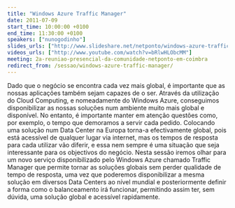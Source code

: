 ```yaml
---
title: "Windows Azure Traffic Manager"
date: 2011-07-09
start_time: 10:00:00 +0100
end_time: 11:30:00 +0100
speakers: ["nunogodinho"]
slides_urls: ["http://www.slideshare.net/netponto/windows-azure-traffic-manager"]
videos_urls: ["http://www.youtube.com/watch?v=bRlwHLObcMM"]
meeting: 2a-reuniao-presencial-da-comunidade-netponto-em-coimbra
redirect_from: /sessao/windows-azure-traffic-manager/
---
```

Dado que o negócio se encontra cada vez mais global, é importante que as nossas aplicações também sejam capazes de o ser. Através da utilização do Cloud Computing, e nomeadamente do Windows Azure, conseguimos disponibilizar as nossas soluções num ambiente muito mais global e disponível. No entanto, é importante manter em atenção questões como, por exemplo, o tempo que demoramos a servir cada pedido. Colocando uma solução num Data Center na Europa torna-a efectivamente global, pois está acessível de qualquer lugar via internet, mas os tempos de resposta para cada utilizar vão diferir, e essa nem sempre é uma situação que seja interessante para os objectivos do negócio. Nesta sessão iremos olhar para um novo serviço disponibilizado pelo Windows Azure chamado Traffic Manager que permite tornar as soluções globais sem perder qualidade de tempo de resposta, uma vez que poderemos disponibilizar a mesma solução em diversos Data Centers ao nível mundial e posteriormente definir a forma como o balanceamento irá funcionar, permitindo assim ter, sem dúvida, uma solução global e acessível rapidamente.

